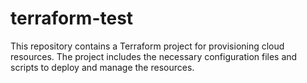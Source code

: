 # terraform-test

This repository contains a Terraform project for provisioning cloud resources. The project includes the necessary configuration files and scripts to deploy and manage the resources.
